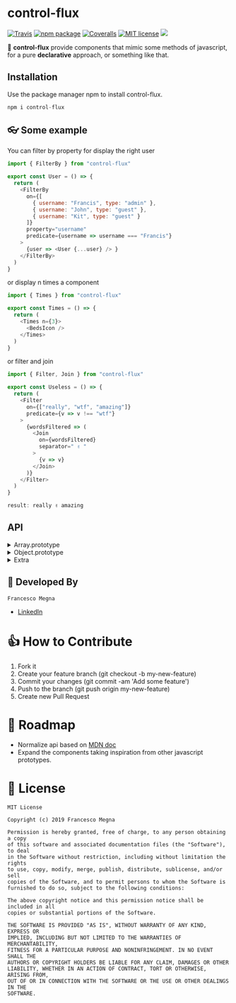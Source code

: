 # control-flux

[![Travis][build-badge]][build]
[![npm package][npm-badge]][npm]
[![Coveralls][coveralls-badge]][coveralls]
[![MIT license](http://img.shields.io/badge/license-MIT-brightgreen.svg)](http://opensource.org/licenses/MIT)
<a href="https://twitter.com/intent/tweet?text=A React declarative approach with control-flux, or something like that: https://github.com/effe-megna/control-flux">
        <img src="https://img.shields.io/twitter/url/http/shields.io.svg?style=social"/>
    </a>

🎈 **control-flux** provide components that mimic some methods of javascript, for a pure **declarative** approach, or something like that.

## Installation

Use the package manager npm to install control-flux.

```javascript
npm i control-flux
```

## 👓 Some example

You can filter by property for display the right user
```javascript
import { FilterBy } from "control-flux"

export const User = () => {
  return (
    <FilterBy
      on={[
        { username: "Francis", type: "admin" },
        { username: "John", type: "guest" },
        { username: "Kit", type: "guest" }
      ]}
      property="username"
      predicate={username => username === "Francis"}
    >
      {user => <User {...user} /> }
    </FilterBy>
  )
}
```

or display n times a component
```javascript
import { Times } from "control-flux"

export const Times = () => {
  return (
    <Times n={3}>
      <BedsIcon />
    </Times>
  )
}
```

or filter and join
```javascript
import { Filter, Join } from "control-flux"

export const Useless = () => {
  return (
    <Filter
      on={["really", "wtf", "amazing"]}
      predicate={v => v !== "wtf"}
    >
      {wordsFiltered => (
        <Join
          on={wordsFiltered}
          separator=" ✌️ "
        >
          {v => v}
        </Join>
      )}
    </Filter>
  )
}

result: really ✌️ amazing
```

## API
<details>
<summary>Array.prototype</summary>

- Every
- Filter
- Map
- Some
- Includes
- Sort
- Fill
- Find
- FindIndex
- Join
- Reverse
- Reduce
- ReduceRight

</details>

<details>
<summary>Object.prototype</summary>

- ObjectKeys
- ObjectEntries
</details>

<details>
<summary>Extra</summary>

- FilterBy
- First
- Last
- Times
- If
</details>

## 🚶 Developed By

```
Francesco Megna
```
- [LinkedIn](https://www.linkedin.com/in/francesco-megna-19a266162)

# 👍 How to Contribute
1. Fork it
2. Create your feature branch (git checkout -b my-new-feature)
3. Commit your changes (git commit -am 'Add some feature')
4. Push to the branch (git push origin my-new-feature)
5. Create new Pull Request

# 👷 Roadmap
* Normalize api based on [MDN doc](https://developer.mozilla.org/en-US/docs/Web/JavaScript/Reference/Global_Objects/Array)
* Expand the components taking inspiration from other javascript prototypes.

# 📃 License

    MIT License
    
    Copyright (c) 2019 Francesco Megna
    
    Permission is hereby granted, free of charge, to any person obtaining a copy
    of this software and associated documentation files (the "Software"), to deal
    in the Software without restriction, including without limitation the rights
    to use, copy, modify, merge, publish, distribute, sublicense, and/or sell
    copies of the Software, and to permit persons to whom the Software is
    furnished to do so, subject to the following conditions:
    
    The above copyright notice and this permission notice shall be included in all
    copies or substantial portions of the Software.
    
    THE SOFTWARE IS PROVIDED "AS IS", WITHOUT WARRANTY OF ANY KIND, EXPRESS OR
    IMPLIED, INCLUDING BUT NOT LIMITED TO THE WARRANTIES OF MERCHANTABILITY,
    FITNESS FOR A PARTICULAR PURPOSE AND NONINFRINGEMENT. IN NO EVENT SHALL THE
    AUTHORS OR COPYRIGHT HOLDERS BE LIABLE FOR ANY CLAIM, DAMAGES OR OTHER
    LIABILITY, WHETHER IN AN ACTION OF CONTRACT, TORT OR OTHERWISE, ARISING FROM,
    OUT OF OR IN CONNECTION WITH THE SOFTWARE OR THE USE OR OTHER DEALINGS IN THE
    SOFTWARE.



[build-badge]: https://img.shields.io/travis/user/repo/master.png?style=flat-square
[build]: https://travis-ci.org/user/repo

[npm-badge]: https://img.shields.io/npm/v/npm-package.png?style=flat-square
[npm]: https://www.npmjs.org/package/npm-package

[coveralls-badge]: https://img.shields.io/coveralls/user/repo/master.png?style=flat-square
[coveralls]: https://coveralls.io/github/user/repo
